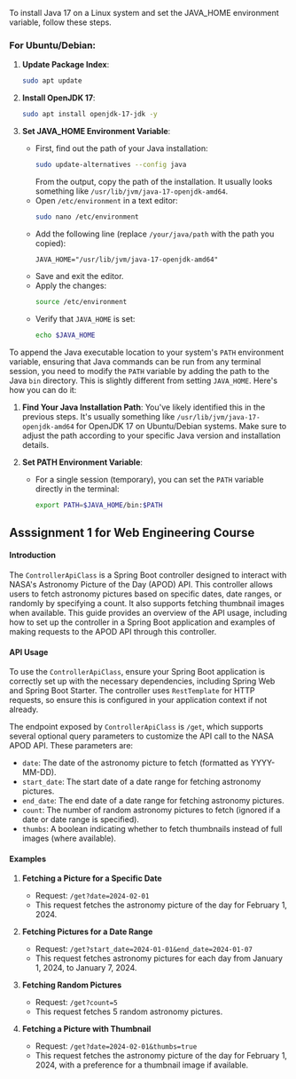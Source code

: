 To install Java 17 on a Linux system and set the JAVA_HOME environment variable, follow these steps. 

### For Ubuntu/Debian:

1. **Update Package Index**:
   ```bash
   sudo apt update
   ```

2. **Install OpenJDK 17**:
   ```bash
   sudo apt install openjdk-17-jdk -y
   ```

3. **Set JAVA_HOME Environment Variable**:
   - First, find out the path of your Java installation:
     ```bash
     sudo update-alternatives --config java
     ```
     From the output, copy the path of the installation. It usually looks something like `/usr/lib/jvm/java-17-openjdk-amd64`.
   - Open `/etc/environment` in a text editor:
     ```bash
     sudo nano /etc/environment
     ```
   - Add the following line (replace `/your/java/path` with the path you copied):
     ```
     JAVA_HOME="/usr/lib/jvm/java-17-openjdk-amd64"
     ```
   - Save and exit the editor.
   - Apply the changes:
     ```bash
     source /etc/environment
     ```
   - Verify that `JAVA_HOME` is set:
     ```bash
     echo $JAVA_HOME
     ```
To append the Java executable location to your system's `PATH` environment variable, ensuring that Java commands can be run from any terminal session, you need to modify the `PATH` variable by adding the path to the Java `bin` directory. This is slightly different from setting `JAVA_HOME`. Here's how you can do it:

1. **Find Your Java Installation Path**: 
   You've likely identified this in the previous steps. It's usually something like `/usr/lib/jvm/java-17-openjdk-amd64` for OpenJDK 17 on Ubuntu/Debian systems. Make sure to adjust the path according to your specific Java version and installation details.

2. **Set PATH Environment Variable**:
   - For a single session (temporary), you can set the `PATH` variable directly in the terminal:
     ```bash
     export PATH=$JAVA_HOME/bin:$PATH
     ```


## Asssignment 1 for Web Engineering Course

#### Introduction
The `ControllerApiClass` is a Spring Boot controller designed to interact with NASA's Astronomy Picture of the Day (APOD) API. This controller allows users to fetch astronomy pictures based on specific dates, date ranges, or randomly by specifying a count. It also supports fetching thumbnail images when available. This guide provides an overview of the API usage, including how to set up the controller in a Spring Boot application and examples of making requests to the APOD API through this controller.

#### API Usage
To use the `ControllerApiClass`, ensure your Spring Boot application is correctly set up with the necessary dependencies, including Spring Web and Spring Boot Starter. The controller uses `RestTemplate` for HTTP requests, so ensure this is configured in your application context if not already.

The endpoint exposed by `ControllerApiClass` is `/get`, which supports several optional query parameters to customize the API call to the NASA APOD API. These parameters are:

- `date`: The date of the astronomy picture to fetch (formatted as YYYY-MM-DD).
- `start_date`: The start date of a date range for fetching astronomy pictures.
- `end_date`: The end date of a date range for fetching astronomy pictures.
- `count`: The number of random astronomy pictures to fetch (ignored if a date or date range is specified).
- `thumbs`: A boolean indicating whether to fetch thumbnails instead of full images (where available).

#### Examples

1. **Fetching a Picture for a Specific Date**
   - Request: `/get?date=2024-02-01`
   - This request fetches the astronomy picture of the day for February 1, 2024.

2. **Fetching Pictures for a Date Range**
   - Request: `/get?start_date=2024-01-01&end_date=2024-01-07`
   - This request fetches astronomy pictures for each day from January 1, 2024, to January 7, 2024.

3. **Fetching Random Pictures**
   - Request: `/get?count=5`
   - This request fetches 5 random astronomy pictures.

4. **Fetching a Picture with Thumbnail**
   - Request: `/get?date=2024-02-01&thumbs=true`
   - This request fetches the astronomy picture of the day for February 1, 2024, with a preference for a thumbnail image if available.

